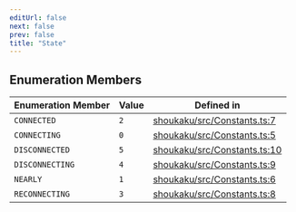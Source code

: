 ```yaml
---
editUrl: false
next: false
prev: false
title: "State"
---
```


## Enumeration Members

| Enumeration Member | Value | Defined in |
| ------ | ------ | ------ |
| <a id="connected" name="connected"></a> `CONNECTED` | `2` | [shoukaku/src/Constants.ts:7](https://github.com/shipgirlproject/shoukaku/blob/049b5dc536f3b28e41c5423a707d8a02ac9377a7/src/Constants.ts#L7) |
| <a id="connecting" name="connecting"></a> `CONNECTING` | `0` | [shoukaku/src/Constants.ts:5](https://github.com/shipgirlproject/shoukaku/blob/049b5dc536f3b28e41c5423a707d8a02ac9377a7/src/Constants.ts#L5) |
| <a id="disconnected" name="disconnected"></a> `DISCONNECTED` | `5` | [shoukaku/src/Constants.ts:10](https://github.com/shipgirlproject/shoukaku/blob/049b5dc536f3b28e41c5423a707d8a02ac9377a7/src/Constants.ts#L10) |
| <a id="disconnecting" name="disconnecting"></a> `DISCONNECTING` | `4` | [shoukaku/src/Constants.ts:9](https://github.com/shipgirlproject/shoukaku/blob/049b5dc536f3b28e41c5423a707d8a02ac9377a7/src/Constants.ts#L9) |
| <a id="nearly" name="nearly"></a> `NEARLY` | `1` | [shoukaku/src/Constants.ts:6](https://github.com/shipgirlproject/shoukaku/blob/049b5dc536f3b28e41c5423a707d8a02ac9377a7/src/Constants.ts#L6) |
| <a id="reconnecting" name="reconnecting"></a> `RECONNECTING` | `3` | [shoukaku/src/Constants.ts:8](https://github.com/shipgirlproject/shoukaku/blob/049b5dc536f3b28e41c5423a707d8a02ac9377a7/src/Constants.ts#L8) |
